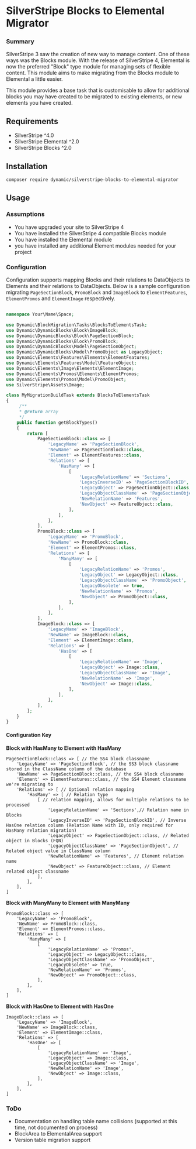 # SilverStripe Blocks to Elemental Migrator

### Summary
SilverStripe 3 saw the creation of new way to manage content. One of these ways was the Blocks module. With the release of SilverStripe 4, Elemental is now the preferred "Block" type module for managing sets of flexible content. This module aims to make migrating from the Blocks module to Elemental a little easier.

This module provides a base task that is customisable to allow for additional blocks you may have created to be migrated to existing elements, or new elements you have created.

## Requirements

* SilverStripe ^4.0
* SilverStripe Elemental ^2.0
* SilverStripe Blocks ^2.0

## Installation

`composer require dynamic/silverstripe-blocks-to-elemental-migrator`

## Usage

### Assumptions
- You have upgraded your site to SilverStripe 4
- You have installed the SilverStripe 4 compatible Blocks module
- You have installed the Elemental module
- you have installed any additional Element modules needed for your project

### Configuration
Configuration supports mapping Blocks and their relations to DataObjects to Elements and their relations to DataObjects. Below is a sample configuration migrating `PageSectionBlock`, `PromoBlock` and `ImageBlock` to `ElementFeatures`, `ElementPromos` and `ElementImage` respectively.

```php

namespace Your\Name\Space;

use Dynamic\BlockMigration\Tasks\BlocksToElementsTask;
use Dynamic\DynamicBlocks\Block\ImageBlock;
use Dynamic\DynamicBlocks\Block\PageSectionBlock;
use Dynamic\DynamicBlocks\Block\PromoBlock;
use Dynamic\DynamicBlocks\Model\PageSectionObject;
use Dynamic\DynamicBlocks\Model\PromoObject as LegacyObject;
use Dynamic\Elements\Features\Elements\ElementFeatures;
use Dynamic\Elements\Features\Model\FeatureObject;
use Dynamic\Elements\Image\Elements\ElementImage;
use Dynamic\Elements\Promos\Elements\ElementPromos;
use Dynamic\Elements\Promos\Model\PromoObject;
use SilverStripe\Assets\Image;

class MyMigrationBuildTask extends BlocksToElementsTask
{
	 /**
     * @return array
     */
    public function getBlockTypes()
    {
        return [
            PageSectionBlock::class => [
                'LegacyName' => 'PageSectionBlock',
                'NewName' => PageSectionBlock::class,
                'Element' => ElementFeatures::class,
                'Relations' => [
                    'HasMany' => [
                        [
                            'LegacyRelationName' => 'Sections',
                            'LegacyInverseID' => 'PageSectionBlockID',
                            'LegacyObject' => PageSectionObject::class,
                            'LegacyObjectClassName' => 'PageSectionObject',
                            'NewRelationName' => 'Features',
                            'NewObject' => FeatureObject::class,
                        ],
                    ],
                ],
            ],
            PromoBlock::class => [
                'LegacyName' => 'PromoBlock',
                'NewName' => PromoBlock::class,
                'Element' => ElementPromos::class,
                'Relations' => [
                    'ManyMany' => [
                        [
                            'LegacyRelationName' => 'Promos',
                            'LegacyObject' => LegacyObject::class,
                            'LegacyObjectClassName' => 'PromoObject',
                            'LegacyObsolete' => true,
                            'NewRelationName' => 'Promos',
                            'NewObject' => PromoObject::class,
                        ],
                    ],
                ],
            ],
            ImageBlock::class => [
                'LegacyName' => 'ImageBlock',
                'NewName' => ImageBlock::class,
                'Element' => ElementImage::class,
                'Relations' => [
                    'HasOne' => [
                        [
                            'LegacyRelationName' => 'Image',
                            'LegacyObject' => Image::class,
                            'LegacyObjectClassName' => 'Image',
                            'NewRelationName' => 'Image',
                            'NewObject' => Image::class,
                        ],
                    ],
                ],
            ],
        ];
    }
}
```

#### Configuration Key

**Block with HasMany to Element with HasMany**

```
PageSectionBlock::class => [ // the SS4 block classname
    'LegacyName' => 'PageSectionBlock', // the SS3 block classname stored in the ClassName column of the database
    'NewName' => PageSectionBlock::class, // the SS4 block classname
    'Element' => ElementFeatures::class, // the SS4 Element classname we're migrating to
    'Relations' => [ // Optional relation mapping
        'HasMany' => [ // Relation type
            [ // relation mapping, allows for multiple relations to be processed
                'LegacyRelationName' => 'Sections',// Relation name in Blocks
                'LegacyInverseID' => 'PageSectionBlockID', // Inverse HasOne relation column (Relation Name with ID, only required for HasMany relation migration)
                'LegacyObject' => PageSectionObject::class, // Related object in Blocks (FQN)
                'LegacyObjectClassName' => 'PageSectionObject', // Related object value in ClassName column
                'NewRelationName' => 'Features', // Element relation name
                'NewObject' => FeatureObject::class, // Element related object classname
            ],
        ],
    ],
]
```

**Block with ManyMany to Element with ManyMany**

```
PromoBlock::class => [
    'LegacyName' => 'PromoBlock',
    'NewName' => PromoBlock::class,
    'Element' => ElementPromos::class,
    'Relations' => [
        'ManyMany' => [
            [
                'LegacyRelationName' => 'Promos',
                'LegacyObject' => LegacyObject::class,
                'LegacyObjectClassName' => 'PromoObject',
                'LegacyObsolete' => true,
                'NewRelationName' => 'Promos',
                'NewObject' => PromoObject::class,
            ],
        ],
    ],
]
```

**Block with HasOne to Element with HasOne**

```
ImageBlock::class => [
    'LegacyName' => 'ImageBlock',
    'NewName' => ImageBlock::class,
    'Element' => ElementImage::class,
    'Relations' => [
        'HasOne' => [
            [
                'LegacyRelationName' => 'Image',
                'LegacyObject' => Image::class,
                'LegacyObjectClassName' => 'Image',
                'NewRelationName' => 'Image',
                'NewObject' => Image::class,
            ],
        ],
    ],
]
```

### ToDo

- Documentation on handling table name collisions (supported at this time, not documented on process)
- BlockArea to ElementalArea support
- Version table migration support
